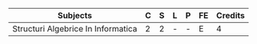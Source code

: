 
|             Subjects               | C | S | L | P | FE | Credits |
| ---------------------------------- |---|---|---|---|----|---------|
| Structuri Algebrice In Informatica | 2 | 2 | - | - | E  |    4    |
